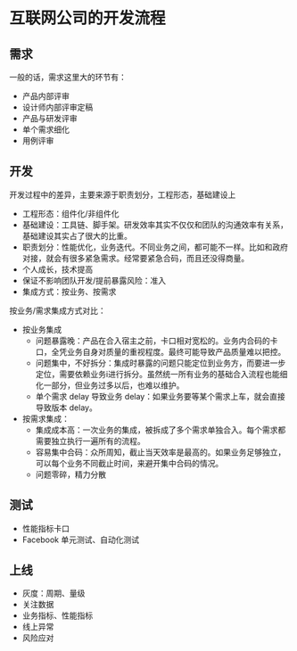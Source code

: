 # 互联网公司的开发流程


## 需求
一般的话，需求这里大的环节有：

- 产品内部评审
- 设计师内部评审定稿
- 产品与研发评审
- 单个需求细化
- 用例评审


## 开发

开发过程中的差异，主要来源于职责划分，工程形态，基础建设上

- 工程形态：组件化/非组件化
- 基础建设：工具链、脚手架。研发效率其实不仅仅和团队的沟通效率有关系，基础建设其实占了很大的比重。
- 职责划分：性能优化，业务迭代。不同业务之间，都可能不一样。比如和政府对接，就会有很多紧急需求。经常要紧急合码，而且还没得商量。
- 个人成长，技术提高
- 保证不影响团队开发/提前暴露风险：准入
- 集成方式：按业务、按需求

按业务/需求集成方式对比：

- 按业务集成
    - 问题暴露晚：产品在合入宿主之前，卡口相对宽松的。业务内合码的卡口，全凭业务自身对质量的重视程度。最终可能导致产品质量难以把控。
    - 问题集中，不好拆分：集成时暴露的问题只能定位到业务方，而要进一步定位，需要依赖业务i进行拆分。虽然统一所有业务的基础合入流程也能细化一部分，但业务过多以后，也难以维护。
    - 单个需求 delay 导致业务 delay：如果业务要等某个需求上车，就会直接导致版本 delay。
- 按需求集成：
    - 集成成本高：一次业务的集成，被拆成了多个需求单独合入。每个需求都需要独立执行一遍所有的流程。
    - 容易集中合码：众所周知，截止当天效率是最高的。如果业务足够独立，可以每个业务不同截止时间，来避开集中合码的情况。
    - 问题零碎，精力分散
    

## 测试

- 性能指标卡口
- Facebook 单元测试、自动化测试

## 上线

- 灰度：周期、量级
- 关注数据
- 业务指标、性能指标
- 线上异常
- 风险应对



